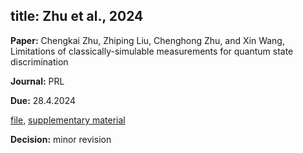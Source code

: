 title: Zhu et al., 2024
---

**Paper:** Chengkai Zhu, Zhiping Liu, Chenghong Zhu, and Xin Wang, Limitations of classically-simulable measurements for quantum state discrimination 
 
**Journal:** PRL   

**Due:** 28.4.2024

[file](REF_zhu2024/file.pdf), [supplementary material](REF_zhu2024/supplementary.pdf)


**Decision:**  minor revision


